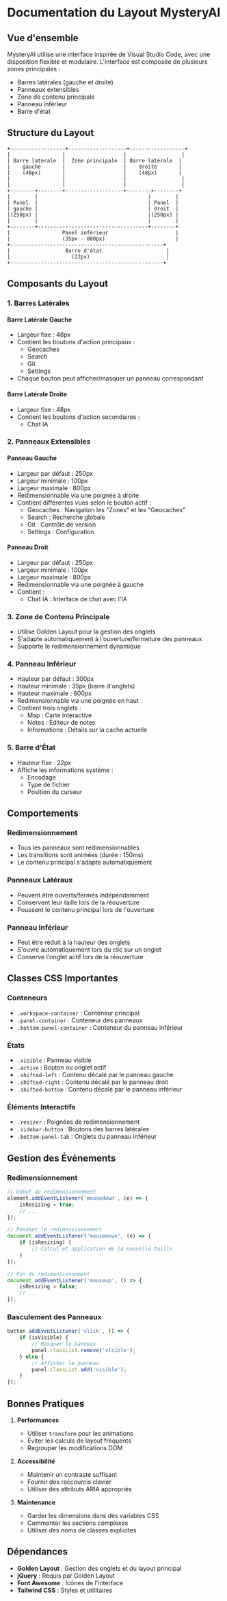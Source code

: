 # Documentation du Layout MysteryAI

## Vue d'ensemble

MysteryAI utilise une interface inspirée de Visual Studio Code, avec une disposition flexible et modulaire. L'interface est composée de plusieurs zones principales :

- Barres latérales (gauche et droite)
- Panneaux extensibles
- Zone de contenu principale
- Panneau inférieur
- Barre d'état

## Structure du Layout

```
+------------------+-------------------+------------------+
|                 |                   |                  |
| Barre latérale  |  Zone principale  | Barre latérale  |
|    gauche       |                   |    droite       |
|    (48px)       |                   |    (48px)       |
|                 |                   |                  |
|                 |                   |                  |
+--------+--------+-------------------+--------+--------+
|        |                                    |        |
| Panel  |                                    | Panel  |
| gauche |                                    | droit  |
|(250px) |                                    |(250px) |
|        |                                    |        |
+--------+------------------------------------+--------+
|                 Panel inférieur                      |
|                 (35px - 800px)                       |
+--------------------------------------------------+
|                  Barre d'état                     |
|                    (22px)                         |
+--------------------------------------------------+
```

## Composants du Layout

### 1. Barres Latérales

#### Barre Latérale Gauche
- Largeur fixe : 48px
- Contient les boutons d'action principaux :
  - Geocaches
  - Search
  - Git
  - Settings
- Chaque bouton peut afficher/masquer un panneau correspondant

#### Barre Latérale Droite
- Largeur fixe : 48px
- Contient les boutons d'action secondaires :
  - Chat IA

### 2. Panneaux Extensibles

#### Panneau Gauche
- Largeur par défaut : 250px
- Largeur minimale : 100px
- Largeur maximale : 800px
- Redimensionnable via une poignée à droite
- Contient différentes vues selon le bouton actif :
  - Geocaches : Navigation les "Zones" et les "Geocaches"
  - Search : Recherche globale
  - Git : Contrôle de version
  - Settings : Configuration

#### Panneau Droit
- Largeur par défaut : 250px
- Largeur minimale : 100px
- Largeur maximale : 800px
- Redimensionnable via une poignée à gauche
- Contient :
  - Chat IA : Interface de chat avec l'IA

### 3. Zone de Contenu Principale
- Utilise Golden Layout pour la gestion des onglets
- S'adapte automatiquement à l'ouverture/fermeture des panneaux
- Supporte le redimensionnement dynamique

### 4. Panneau Inférieur
- Hauteur par défaut : 300px
- Hauteur minimale : 35px (barre d'onglets)
- Hauteur maximale : 800px
- Redimensionnable via une poignée en haut
- Contient trois onglets :
  - Map : Carte interactive
  - Notes : Éditeur de notes
  - Informations : Détails sur la cache actuelle

### 5. Barre d'État
- Hauteur fixe : 22px
- Affiche les informations système :
  - Encodage
  - Type de fichier
  - Position du curseur

## Comportements

### Redimensionnement
- Tous les panneaux sont redimensionnables
- Les transitions sont animées (durée : 150ms)
- Le contenu principal s'adapte automatiquement

### Panneaux Latéraux
- Peuvent être ouverts/fermés indépendamment
- Conservent leur taille lors de la réouverture
- Poussent le contenu principal lors de l'ouverture

### Panneau Inférieur
- Peut être réduit à la hauteur des onglets
- S'ouvre automatiquement lors du clic sur un onglet
- Conserve l'onglet actif lors de la réouverture

## Classes CSS Importantes

### Conteneurs
- `.workspace-container` : Conteneur principal
- `.panel-container` : Conteneur des panneaux
- `.bottom-panel-container` : Conteneur du panneau inférieur

### États
- `.visible` : Panneau visible
- `.active` : Bouton ou onglet actif
- `.shifted-left` : Contenu décalé par le panneau gauche
- `.shifted-right` : Contenu décalé par le panneau droit
- `.shifted-bottom` : Contenu décalé par le panneau inférieur

### Éléments Interactifs
- `.resizer` : Poignées de redimensionnement
- `.sidebar-button` : Boutons des barres latérales
- `.bottom-panel-tab` : Onglets du panneau inférieur

## Gestion des Événements

### Redimensionnement
```javascript
// Début du redimensionnement
element.addEventListener('mousedown', (e) => {
    isResizing = true;
    // ...
});

// Pendant le redimensionnement
document.addEventListener('mousemove', (e) => {
    if (isResizing) {
        // Calcul et application de la nouvelle taille
    }
});

// Fin du redimensionnement
document.addEventListener('mouseup', () => {
    isResizing = false;
    // ...
});
```

### Basculement des Panneaux
```javascript
button.addEventListener('click', () => {
    if (isVisible) {
        // Masquer le panneau
        panel.classList.remove('visible');
    } else {
        // Afficher le panneau
        panel.classList.add('visible');
    }
});
```

## Bonnes Pratiques

1. **Performances**
   - Utiliser `transform` pour les animations
   - Éviter les calculs de layout fréquents
   - Regrouper les modifications DOM

2. **Accessibilité**
   - Maintenir un contraste suffisant
   - Fournir des raccourcis clavier
   - Utiliser des attributs ARIA appropriés

3. **Maintenance**
   - Garder les dimensions dans des variables CSS
   - Commenter les sections complexes
   - Utiliser des noms de classes explicites

## Dépendances

- **Golden Layout** : Gestion des onglets et du layout principal
- **jQuery** : Requis par Golden Layout
- **Font Awesome** : Icônes de l'interface
- **Tailwind CSS** : Styles et utilitaires
